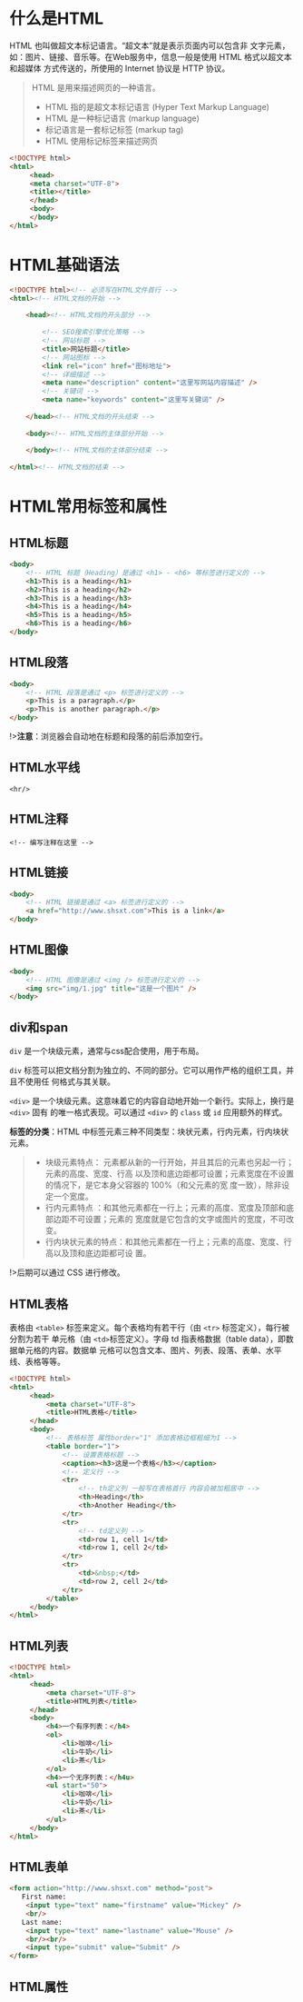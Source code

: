 #  什么是HTML

HTML 也叫做超文本标记语言。“超文本”就是表示页面内可以包含非 文字元素，如：图片、链接、音乐等。在Web服务中，信息一般是使用 HTML 格式以超文本和超媒体 方式传送的，所使用的 Internet 协议是 HTTP 协议。



>HTML 是用来描述网页的一种语言。
>
>- HTML 指的是超文本标记语言 (Hyper Text Markup Language) 
>- HTML 是一种标记语言 (markup language) 
>- 标记语言是一套标记标签 (markup tag) 
>- HTML 使用标记标签来描述网页

```html
<!DOCTYPE html>
<html>
     <head>
     <meta charset="UTF-8">
     <title></title>
     </head>
     <body>
     </body>
</html>
```

# HTML基础语法

```html
<!DOCTYPE html><!-- 必须写在HTML文件首行 -->
<html><!-- HTML文档的开始 -->
        
    <head><!-- HTML文档的开头部分 -->
        
        <!-- SEO搜索引擎优化策略 -->
        <!-- 网站标题 -->
        <title>网站标题</title>
        <!-- 网站图标 -->
        <link rel="icon" href="图标地址">
        <!-- 详细描述 -->
        <meta name="description" content="这里写网站内容描述" />
        <!-- 关键词 -->
        <meta name="keywords" content="这里写关键词" />
        
    </head><!-- HTML文档的开头结束 -->
    
    <body><!-- HTML文档的主体部分开始 -->
        
    </body><!-- HTML文档的主体部分结束 -->
    
</html><!-- HTML文档的结束 -->
```

# HTML常用标签和属性

## HTML标题

```html
<body>
    <!-- HTML 标题（Heading）是通过 <h1> - <h6> 等标签进行定义的 -->
    <h1>This is a heading</h1>
    <h2>This is a heading</h2>
    <h3>This is a heading</h3>
    <h4>This is a heading</h4>
    <h5>This is a heading</h5>
    <h6>This is a heading</h6>
</body>
```

## HTML段落

```html
<body>
    <!-- HTML 段落是通过 <p> 标签进行定义的 -->
    <p>This is a paragraph.</p>
    <p>This is another paragraph.</p>
</body>
```

!>**注意**：浏览器会自动地在标题和段落的前后添加空行。

## HTML水平线

`<hr/>`

## HTML注释

`<!-- 编写注释在这里 -->`

## HTML链接

```html
<body>
    <!-- HTML 链接是通过 <a> 标签进行定义的 -->
    <a href="http://www.shsxt.com">This is a link</a>
</body>
```

## HTML图像

```html
<body>
    <!-- HTML 图像是通过 <img /> 标签进行定义的 -->
    <img src="img/1.jpg" title="这是一个图片" />
</body>
```

## div和span

`div` 是一个块级元素，通常与css配合使用，用于布局。 

`div` 标签可以把文档分割为独立的、不同的部分。它可以用作严格的组织工具，并且不使用任 何格式与其关联。

`<div>` 是一个块级元素。这意味着它的内容自动地开始一个新行。实际上，换行是 `<div>`  固有 的唯一格式表现。可以通过 `<div>`  的 `class` 或 `id` 应用额外的样式。



**标签的分类**：HTML 中标签元素三种不同类型：块状元素，行内元素，行内块状元素。

>- 块级元素特点： 元素都从新的一行开始，并且其后的元素也另起一行；元素的高度、宽度、行高 以及顶和底边距都可设置；元素宽度在不设置的情况下，是它本身父容器的 100%（和父元素的宽 度一致），除非设定一个宽度。 
>- 行内元素特点 ：和其他元素都在一行上；元素的高度、宽度及顶部和底部边距不可设置；元素的 宽度就是它包含的文字或图片的宽度，不可改变。
>-  行内块状元素的特点：和其他元素都在一行上；元素的高度、宽度、行高以及顶和底边距都可设 置。

!>后期可以通过 CSS 进行修改。

## HTML表格

表格由 `<table>` 标签来定义。每个表格均有若干行（由 `<tr>` 标签定义），每行被分割为若干 单元格（由 `<td>`标签定义）。字母 td 指表格数据（table data），即数据单元格的内容。数据单 元格可以包含文本、图片、列表、段落、表单、水平线、表格等等。

```html
<!DOCTYPE html>
<html>
     <head>
         <meta charset="UTF-8">
         <title>HTML表格</title>
     </head>
     <body>
         <!-- 表格标签 属性border="1" 添加表格边框粗细为1 -->
         <table border="1">
             <!-- 设置表格标题 -->
             <caption><h3>这是一个表格</h3></caption>
             <!-- 定义行 -->
             <tr>
                 <!-- th定义列 一般写在表格首行 内容会被加粗居中 -->
                 <th>Heading</th>
                 <th>Another Heading</th>
             </tr>
             <tr>
                 <!-- td定义列 -->
                 <td>row 1, cell 1</td>
                 <td>row 1, cell 2</td>
             </tr>
             <tr>
                 <td>&nbsp;</td>
                 <td>row 2, cell 2</td>
             </tr>
         </table>
     </body>
</html>
```

## HTML列表

```HTML
<!DOCTYPE html>
<html>
     <head>
         <meta charset="UTF-8">
         <title>HTML列表</title>
     </head>
     <body>
         <h4>一个有序列表：</h4>
         <ol>
             <li>咖啡</li>
             <li>牛奶</li>
             <li>茶</li>
         </ol>
         <h4>一个无序列表：</h4u>
         <ul start="50">
             <li>咖啡</li>
             <li>牛奶</li>
             <li>茶</li>
         </ul>
     </body>
</html>

```

## HTML表单

```html
<form action="http://www.shsxt.com" method="post">
   First name:
    <input type="text" name="firstname" value="Mickey" />
    <br/>
   Last name:
    <input type="text" name="lastname" value="Mouse" />
    <br/><br/>
    <input type="submit" value="Submit" />
</form>
```

## HTML属性